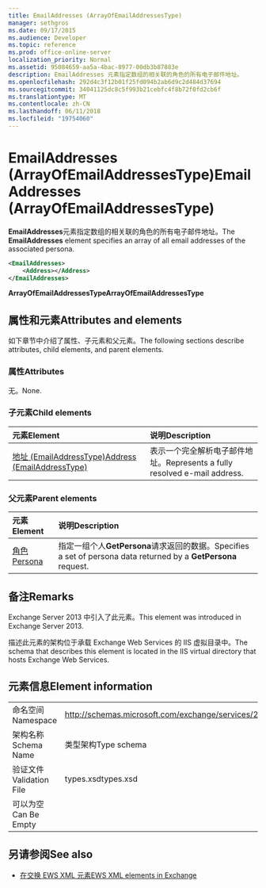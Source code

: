 ```yaml
---
title: EmailAddresses (ArrayOfEmailAddressesType)
manager: sethgros
ms.date: 09/17/2015
ms.audience: Developer
ms.topic: reference
ms.prod: office-online-server
localization_priority: Normal
ms.assetid: 95084659-aa5a-4bac-8977-00db3b87883e
description: EmailAddresses 元素指定数组的相关联的角色的所有电子邮件地址。
ms.openlocfilehash: 292d4c3f12b01f25fd094b2ab6d9c2d484d37694
ms.sourcegitcommit: 34041125dc8c5f993b21cebfc4f8b72f0fd2cb6f
ms.translationtype: MT
ms.contentlocale: zh-CN
ms.lasthandoff: 06/11/2018
ms.locfileid: "19754060"
---
```

# <a name="emailaddresses-arrayofemailaddressestype"></a><span data-ttu-id="95793-103">EmailAddresses (ArrayOfEmailAddressesType)</span><span class="sxs-lookup"><span data-stu-id="95793-103">EmailAddresses (ArrayOfEmailAddressesType)</span></span>

<span data-ttu-id="95793-104">**EmailAddresses**元素指定数组的相关联的角色的所有电子邮件地址。</span><span class="sxs-lookup"><span data-stu-id="95793-104">The **EmailAddresses** element specifies an array of all email addresses of the associated persona.</span></span> 
  
```XML
<EmailAddresses>
    <Address></Address>
</EmailAddresses>
```

 <span data-ttu-id="95793-105">**ArrayOfEmailAddressesType**</span><span class="sxs-lookup"><span data-stu-id="95793-105">**ArrayOfEmailAddressesType**</span></span>
## <a name="attributes-and-elements"></a><span data-ttu-id="95793-106">属性和元素</span><span class="sxs-lookup"><span data-stu-id="95793-106">Attributes and elements</span></span>

<span data-ttu-id="95793-107">如下章节中介绍了属性、子元素和父元素。</span><span class="sxs-lookup"><span data-stu-id="95793-107">The following sections describe attributes, child elements, and parent elements.</span></span>
  
### <a name="attributes"></a><span data-ttu-id="95793-108">属性</span><span class="sxs-lookup"><span data-stu-id="95793-108">Attributes</span></span>

<span data-ttu-id="95793-109">无。</span><span class="sxs-lookup"><span data-stu-id="95793-109">None.</span></span>
  
### <a name="child-elements"></a><span data-ttu-id="95793-110">子元素</span><span class="sxs-lookup"><span data-stu-id="95793-110">Child elements</span></span>

|<span data-ttu-id="95793-111">**元素**</span><span class="sxs-lookup"><span data-stu-id="95793-111">**Element**</span></span>|<span data-ttu-id="95793-112">**说明**</span><span class="sxs-lookup"><span data-stu-id="95793-112">**Description**</span></span>|
|:-----|:-----|
|[<span data-ttu-id="95793-113">地址 (EmailAddressType)</span><span class="sxs-lookup"><span data-stu-id="95793-113">Address (EmailAddressType)</span></span>](address-emailaddresstype.md) <br/> |<span data-ttu-id="95793-114">表示一个完全解析电子邮件地址。</span><span class="sxs-lookup"><span data-stu-id="95793-114">Represents a fully resolved e-mail address.</span></span>  <br/> |
   
### <a name="parent-elements"></a><span data-ttu-id="95793-115">父元素</span><span class="sxs-lookup"><span data-stu-id="95793-115">Parent elements</span></span>

|<span data-ttu-id="95793-116">**元素**</span><span class="sxs-lookup"><span data-stu-id="95793-116">**Element**</span></span>|<span data-ttu-id="95793-117">**说明**</span><span class="sxs-lookup"><span data-stu-id="95793-117">**Description**</span></span>|
|:-----|:-----|
|[<span data-ttu-id="95793-118">角色</span><span class="sxs-lookup"><span data-stu-id="95793-118">Persona</span></span>](persona.md) <br/> |<span data-ttu-id="95793-119">指定一组个人**GetPersona**请求返回的数据。</span><span class="sxs-lookup"><span data-stu-id="95793-119">Specifies a set of persona data returned by a **GetPersona** request.</span></span>  <br/> |
   
## <a name="remarks"></a><span data-ttu-id="95793-120">备注</span><span class="sxs-lookup"><span data-stu-id="95793-120">Remarks</span></span>

<span data-ttu-id="95793-121">Exchange Server 2013 中引入了此元素。</span><span class="sxs-lookup"><span data-stu-id="95793-121">This element was introduced in Exchange Server 2013.</span></span>
  
<span data-ttu-id="95793-122">描述此元素的架构位于承载 Exchange Web Services 的 IIS 虚拟目录中。</span><span class="sxs-lookup"><span data-stu-id="95793-122">The schema that describes this element is located in the IIS virtual directory that hosts Exchange Web Services.</span></span>
  
## <a name="element-information"></a><span data-ttu-id="95793-123">元素信息</span><span class="sxs-lookup"><span data-stu-id="95793-123">Element information</span></span>

|||
|:-----|:-----|
|<span data-ttu-id="95793-124">命名空间</span><span class="sxs-lookup"><span data-stu-id="95793-124">Namespace</span></span>  <br/> |http://schemas.microsoft.com/exchange/services/2006/types  <br/> |
|<span data-ttu-id="95793-125">架构名称</span><span class="sxs-lookup"><span data-stu-id="95793-125">Schema Name</span></span>  <br/> |<span data-ttu-id="95793-126">类型架构</span><span class="sxs-lookup"><span data-stu-id="95793-126">Type schema</span></span>  <br/> |
|<span data-ttu-id="95793-127">验证文件</span><span class="sxs-lookup"><span data-stu-id="95793-127">Validation File</span></span>  <br/> |<span data-ttu-id="95793-128">types.xsd</span><span class="sxs-lookup"><span data-stu-id="95793-128">types.xsd</span></span>  <br/> |
|<span data-ttu-id="95793-129">可以为空</span><span class="sxs-lookup"><span data-stu-id="95793-129">Can Be Empty</span></span>  <br/> ||
   
## <a name="see-also"></a><span data-ttu-id="95793-130">另请参阅</span><span class="sxs-lookup"><span data-stu-id="95793-130">See also</span></span>



- [<span data-ttu-id="95793-131">在交换 EWS XML 元素</span><span class="sxs-lookup"><span data-stu-id="95793-131">EWS XML elements in Exchange</span></span>](ews-xml-elements-in-exchange.md)

